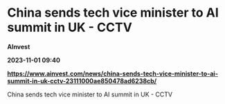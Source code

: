 # China sends tech vice minister to AI summit in UK - CCTV
**AInvest**

**2023-11-01 09:40**

**https://www.ainvest.com/news/china-sends-tech-vice-minister-to-ai-summit-in-uk-cctv-23111000ae850478ad6238cb/**

China sends tech vice minister to AI summit in UK - CCTV